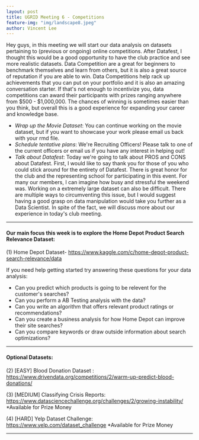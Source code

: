 ```yaml
---
layout: post
title: UGRID Meeting 6 - Competitions
feature-img: "img/landscape8.jpeg"
author: Vincent Lee
---
```


Hey guys, in this meeting we will start our data analysis on datasets pertaining to (previous or ongoing) online competitions. After Datafest, I thought this would be a good opportunity to have the club practice and see more realistic datasets. Data Competition are a great for beginners to benchmark themselves and learn from others, but it is also a great source of reputation if you are able to win. Data Competitions help rack up achievements that you can put on your portfolio and it is also an amazing conversation starter. If that's not enough to incentivize you, data competitions can award their participants with prizes ranging anywhere from $500 - $1,000,000. The chances of winning is sometimes easier than you think, but overall this is a good experience for expanding your career and knowledge base. 

- *Wrap up the Movie Dataset*: You can continue working on the movie dataset, but if you want to showcase your work please email us back with your rmd file.
- *Schedule tentative plans*: We're Recruiting Officers! Please talk to one of the current officers or email us if you have any interest in helping out!
- *Talk about Datafest*: Today we're going to talk about PROS and CONS about Datafest. First, I would like to say thank you for those of you who could stick around for the entirety of Datafest. There is great honor for the club and the representing school for participating in this event. For many our members, I can imagine how busy and stressful the weekend was. Working on a extremely large dataset can also be difficult. There are multiple ways to circumventing this issue, but I would suggest having a good grasp on data manipulation would take you further as a Data Scientist. In spite of the fact, we will discuss more about our experience in today's club meeting.

---

#### Our main focus this week is to explore the Home Depot Product Search Relevance Dataset:

(1) Home Depot Dataset- <https://www.kaggle.com/c/home-depot-product-search-relevance/data>

If you need help getting started try answering these questions for your data analysis:

- Can you predict which products is going to be relevent for the customer's searches?
- Can you perform a AB Testing analysis with the data?
- Can you write an algorithm that offers relevant product ratings or recommendations?
- Can you create a business analysis for how Home Depot can improve their site searches?
- Can you compare keywords or draw outside information about search optimizations?

---

#### Optional Datasets:

(2) [EASY] Blood Donation Dataset : <https://www.drivendata.org/competitions/2/warm-up-predict-blood-donations/>

(3) [MEDIUM] Classifying Crisis Reports: <https://www.datasciencechallenge.org/challenges/2/growing-instability/> *Available for Prize Money

(4) [HARD] Yelp Dataset Challenge: <https://www.yelp.com/dataset_challenge> *Available for Prize Money

---

